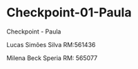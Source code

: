 # Checkpoint-01-Paula
Checkpoint - Paula 

Lucas Simões Silva
RM:561436

Milena Beck Speria
RM: 565077